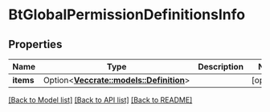 # BtGlobalPermissionDefinitionsInfo

## Properties

Name | Type | Description | Notes
------------ | ------------- | ------------- | -------------
**items** | Option<[**Vec<crate::models::Definition>**](Definition.md)> |  | [optional]

[[Back to Model list]](../README.md#documentation-for-models) [[Back to API list]](../README.md#documentation-for-api-endpoints) [[Back to README]](../README.md)


